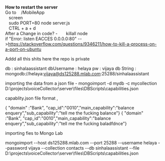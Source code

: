 **How to restart the server**  
Go to 
  &nbsp;&nbsp;&nbsp;/MobileApp  
  &nbsp;&nbsp;&nbsp;screen  
  &nbsp;&nbsp;&nbsp;sudo PORT=80 node server.js  
  &nbsp;&nbsp;&nbsp;CTRL + a + d  
After a Change in code? - &nbsp;&nbsp;&nbsp;&nbsp;&nbsp;&nbsp;killall node  
                    if "Error: listen EACCES 0.0.0.0:80" -->https://stackoverflow.com/questions/9346211/how-to-kill-a-process-on-a-port-on-ubuntu   

Addd all this shits here the repo is private

db : sinhalaassistant
dbUsername : helaya
pw : vijaya
db String : mongodb://helaya:vijaya@ds125288.mlab.com:25288/sinhalaassistant


importing the data from a json file - mongoimport -d mydb -c mycollection D:\projects\voiceCollector\server\files\DBScripts\capabilities.json


capablity.json file format ,

{ "domain" :"Bank", "cap_id":"0010","main_capability":"balance enquery","sub_capability":"tell me the fucking balance"}
{ "domain" :"Bank", "cap_id":"0010","main_capability":"balance enquery","sub_capability":"tell me the fucking baladfdnce"}


importing fies to Mongo Lab

mongoimport --host ds125288.mlab.com  --port 25288 --username helaya --password vijaya --collection contacts --db sinhalaassistant --file D:\projects\voiceCollector\server\files\DBScripts\capabilities.json


